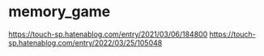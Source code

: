 # memory_game
https://touch-sp.hatenablog.com/entry/2021/03/06/184800
https://touch-sp.hatenablog.com/entry/2022/03/25/105048
